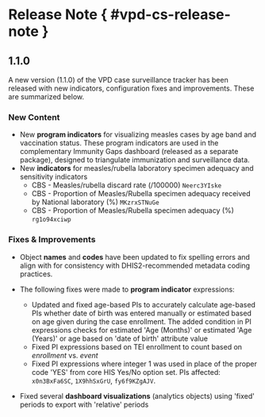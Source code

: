 # Release Note { #vpd-cs-release-note }

## 1.1.0

A new version (1.1.0) of the VPD case surveillance tracker has been released with new indicators, configuration fixes and improvements. These are summarized below.

### New Content

* New **program indicators** for visualizing measles cases by age band and vaccination status. These program indicators are used in the complementary Immunity Gaps dashboard (released as a separate package), designed to triangulate immunization and surveillance data.
* New **indicators** for measles/rubella laboratory specimen adequacy and sensitivity indicators
  * CBS - Measles/rubella discard rate (/100000) `Neerc3YIske`
  * CBS - Proportion of Measles/Rubella specimen adequacy received by National laboratory (%) `MKzrxSTNuGe`
  * CBS - Proportion of Measles/Rubella specimen adequacy (%) `rg1o94xciwp`

### Fixes & Improvements

* Object **names** and **codes** have been updated to fix spelling errors and align with for consistency with DHIS2-recommended metadata coding practices.

* The following fixes were made to **program indicator** expressions:
  * Updated and fixed age-based PIs to accurately calculate age-based PIs whether date of birth was entered manually or estimated based on age given during the case enrollment. The added condition in PI expressions checks for estimated 'Age (Months)' or estimated 'Age (Years)' or age based on 'date of birth' attribute value
  * Fixed PI expressions based on TEI enrollment to count based on *enrollment* vs. *event*
  * Fixed PI expressions where integer 1 was used in place of the proper code 'YES' from core HIS Yes/No option set. PIs affected: `x0n3BxFa6SC`, `1X9hhSxGrU`, `fy6f9KZgAJV`.
* Fixed several **dashboard visualizations** (analytics objects) using 'fixed' periods to export with 'relative' periods
